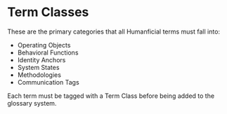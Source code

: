 # Term Classes

These are the primary categories that all Humanficial terms must fall into:

- Operating Objects
- Behavioral Functions
- Identity Anchors
- System States
- Methodologies
- Communication Tags

Each term must be tagged with a Term Class before being added to the glossary system.

